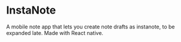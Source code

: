 # InstaNote
A mobile note app that lets you create note drafts as instanote, to be expanded late. Made with React native. 
